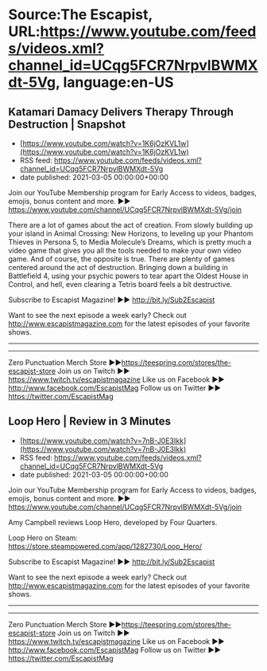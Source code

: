 # Source:The Escapist, URL:https://www.youtube.com/feeds/videos.xml?channel_id=UCqg5FCR7NrpvlBWMXdt-5Vg, language:en-US

## Katamari Damacy Delivers Therapy Through Destruction | Snapshot
 - [https://www.youtube.com/watch?v=1K6jOzKVL1w](https://www.youtube.com/watch?v=1K6jOzKVL1w)
 - RSS feed: https://www.youtube.com/feeds/videos.xml?channel_id=UCqg5FCR7NrpvlBWMXdt-5Vg
 - date published: 2021-03-05 00:00:00+00:00

Join our YouTube Membership program for Early Access to videos, badges, emojis, bonus content and more. ►► https://www.youtube.com/channel/UCqg5FCR7NrpvlBWMXdt-5Vg/join

There are a lot of games about the act of creation. From slowly building up your island in Animal Crossing: New Horizons, to leveling up your Phantom Thieves in Persona 5, to Media Molecule’s Dreams, which is pretty much a video game that gives you all the tools needed to make your own video game. And of course, the opposite is true. There are plenty of games centered around the act of destruction. Bringing down a building in Battlefield 4, using your psychic powers to tear apart the Oldest House in Control, and hell, even clearing a Tetris board feels a bit destructive.

Subscribe to Escapist Magazine! ►► http://bit.ly/Sub2Escapist

Want to see the next episode a week early? Check out http://www.escapistmagazine.com for the latest episodes of your favorite shows.

---



---


Zero Punctuation Merch Store ►►https://teespring.com/stores/the-escapist-store
Join us on Twitch ►► https://www.twitch.tv/escapistmagazine 
Like us on Facebook ►► http://www.facebook.com/EscapistMag
Follow us on Twitter ►► https://twitter.com/EscapistMag

## Loop Hero | Review in 3 Minutes
 - [https://www.youtube.com/watch?v=7nB-J0E3Ikk](https://www.youtube.com/watch?v=7nB-J0E3Ikk)
 - RSS feed: https://www.youtube.com/feeds/videos.xml?channel_id=UCqg5FCR7NrpvlBWMXdt-5Vg
 - date published: 2021-03-05 00:00:00+00:00

Join our YouTube Membership program for Early Access to videos, badges, emojis, bonus content and more. ►► https://www.youtube.com/channel/UCqg5FCR7NrpvlBWMXdt-5Vg/join

Amy Campbell reviews Loop Hero, developed by Four Quarters.

Loop Hero on Steam: https://store.steampowered.com/app/1282730/Loop_Hero/

Subscribe to Escapist Magazine! ►► http://bit.ly/Sub2Escapist

Want to see the next episode a week early? Check out http://www.escapistmagazine.com for the latest episodes of your favorite shows.

---



---


Zero Punctuation Merch Store ►►https://teespring.com/stores/the-escapist-store
Join us on Twitch ►► https://www.twitch.tv/escapistmagazine 
Like us on Facebook ►► http://www.facebook.com/EscapistMag
Follow us on Twitter ►► https://twitter.com/EscapistMag

